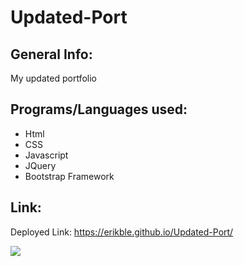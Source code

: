 # Updated-Port

## General Info:
My updated portfolio

## Programs/Languages used:
* Html
* CSS
* Javascript
* JQuery
* Bootstrap Framework

## Link:
Deployed Link: https://erikble.github.io/Updated-Port/

<img src="https://imgur.com/RmZ6r0a.jpg">
